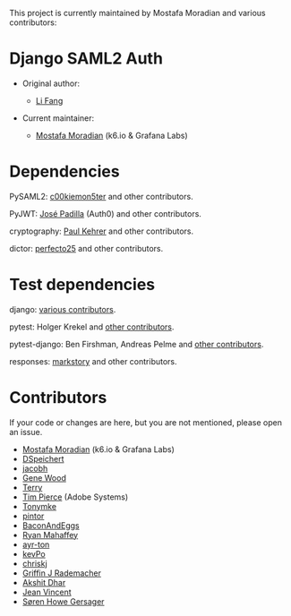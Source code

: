 This project is currently maintained by Mostafa Moradian and various contributors:

# Django SAML2 Auth

- Original author:
  - [Li Fang](https://github.com/fangli)

- Current maintainer:
  - [Mostafa Moradian](https://github.com/mostafa) (k6.io & Grafana Labs)

# Dependencies

PySAML2: [c00kiemon5ter](https://github.com/c00kiemon5ter) and other contributors.

PyJWT: [José Padilla](https://github.com/jpadilla) (Auth0) and other contributors.

cryptography: [Paul Kehrer](https://github.com/reaperhulk) and other contributors.

dictor: [perfecto25](https://github.com/perfecto25) and other contributors.

# Test dependencies

django: [various contributors](https://github.com/django/django/blob/master/AUTHORS).

pytest: Holger Krekel and [other contributors](https://github.com/pytest-dev/pytest/blob/master/AUTHORS).

pytest-django: Ben Firshman, Andreas Pelme and [other contributors](https://github.com/pytest-dev/pytest-django/blob/master/AUTHORS).

responses: [markstory](https://github.com/markstory) and other contributors.

# Contributors

If your code or changes are here, but you are not mentioned, please open
an issue.

- [Mostafa Moradian](https://github.com/mostafa) (k6.io & Grafana Labs)
- [DSpeichert](https://github.com/DSpeichert)
- [jacobh](https://github.com/jacobh)
- [Gene Wood](http://github.com/gene1wood/)
- [Terry](https://github.com/tpeng)
- [Tim Pierce](https://github.com/qwrrty/) (Adobe Systems)
- [Tonymke](https://github.com/tonymke/)
- [pintor](https://github.com/pintor)
- [BaconAndEggs](https://github.com/BaconAndEggs)
- [Ryan Mahaffey](https://github.com/mahaffey)
- [ayr-ton](https://github.com/ayr-ton)
- [kevPo](https://github.com/kevPo)
- [chriskj](https://github.com/chriskj)
- [Griffin J Rademacher](https://github.com/favorable-mutation)
- [Akshit Dhar](https://github.com/akshit-wwstay)
- [Jean Vincent](https://github.com/jean-sh)
- [Søren Howe Gersager](https://github.com/syre)
